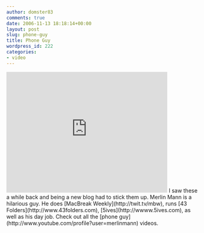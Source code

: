 ```yaml
---
author: domster83
comments: true
date: 2006-11-13 18:18:14+00:00
layout: post
slug: phone-guy
title: Phone Guy
wordpress_id: 222
categories:
- video
---
```


<iframe width="420" height="315" src="https://www.youtube.com/embed/NoxY7CqEQPQ?rel=0" frameborder="0" allowfullscreen></iframe>
I saw these a while back and being a new blog had to stick them up. Merlin Mann is a hilarious guy. He does [MacBreak Weekly](http://twit.tv/mbw), runs [43 Folders](http://www.43folders.com), [5ives](http://wwww.5ives.com), as well as his day job. Check out all the [phone guy](http://www.youtube.com/profile?user=merlinmann) videos.
